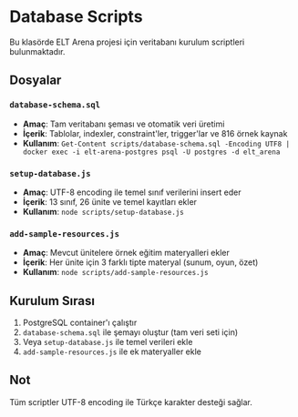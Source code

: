 # Database Scripts

Bu klasörde ELT Arena projesi için veritabanı kurulum scriptleri bulunmaktadır.

## Dosyalar

### `database-schema.sql`
- **Amaç**: Tam veritabanı şeması ve otomatik veri üretimi
- **İçerik**: Tablolar, indexler, constraint'ler, trigger'lar ve 816 örnek kaynak
- **Kullanım**: `Get-Content scripts/database-schema.sql -Encoding UTF8 | docker exec -i elt-arena-postgres psql -U postgres -d elt_arena`

### `setup-database.js`
- **Amaç**: UTF-8 encoding ile temel sınıf verilerini insert eder
- **İçerik**: 13 sınıf, 26 ünite ve temel kayıtları ekler
- **Kullanım**: `node scripts/setup-database.js`

### `add-sample-resources.js`
- **Amaç**: Mevcut ünitelere örnek eğitim materyalleri ekler
- **İçerik**: Her ünite için 3 farklı tipte materyal (sunum, oyun, özet)
- **Kullanım**: `node scripts/add-sample-resources.js`

## Kurulum Sırası

1. PostgreSQL container'ı çalıştır
2. `database-schema.sql` ile şemayı oluştur (tam veri seti için)
3. Veya `setup-database.js` ile temel verileri ekle
4. `add-sample-resources.js` ile ek materyaller ekle

## Not

Tüm scriptler UTF-8 encoding ile Türkçe karakter desteği sağlar.
